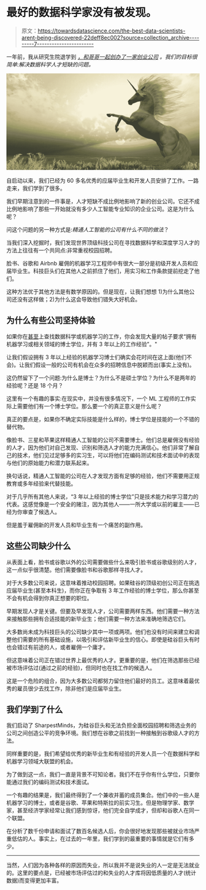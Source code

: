 # 最好的数据科学家没有被发现。

> 原文：<https://towardsdatascience.com/the-best-data-scientists-arent-being-discovered-22deff8ec002?source=collection_archive---------7----------------------->

一年前，我从研究生院退学到 [*，和哥哥一起创办了一家创业公司*](http://sharpestminds.com) *。我们的目标很简单:解决数据科学人才短缺的问题。*

![](img/cb4f31daf9b6f9f715e856fbadcd7865.png)

自启动以来，我们已经为 60 多名优秀的应届毕业生和开发人员安排了工作。一路走来，我们学到了很多。

我们早期注意到的一件事是，人才短缺不成比例地影响了新的创业公司。它还不成比例地影响了那些一开始就没有多少人工智能专业知识的企业公司。这是为什么呢？

问这个问题的另一种方式是:*精通人工智能的公司有什么不同的做法*？

当我们深入挖掘时，我们发现世界顶级科技公司在寻找数据科学和深度学习人才的方法上往往有一个共同点:非常重视校园招聘。

脸书、谷歌和 Airbnb 雇佣的机器学习工程师中有很大一部分是初级开发人员和应届毕业生。科技巨头们在其他人之前抓住了他们，用实习和工作条款提前挖走了他们。

这种方法优于其他方法是有数学原因的。但是现在，让我们想想 1)为什么其他公司还没有这样做；2)为什么这会导致他们错失大好机会。

## **为什么有些公司坚持体验**

如果你在[甚至](https://www.indeed.com/jobs?q=machine+learning&l=)上查找数据科学或机器学习的工作，你会发现大量的帖子要求“拥有机器学习或相关领域的博士学位，并有 3 年以上的工作经验”。"

让我们假设拥有 3 年以上经验的机器学习博士们确实会花时间在这上面(他们不会)。让我们假设一般的公司有机会在众多的招聘信息中脱颖而出(事实上没有)。

这仍然留下了一个问题:为什么是博士？为什么不是硕士学位？为什么不是两年的经验呢？还是 18 个月？

这里有一个有趣的事实:在现实中，并没有很多情况下，一个 ML 工程师的工作实际上需要他们有一个博士学位。那么要一个的真正意义是什么呢？

真正的要点是，如果你不确定实际技能是什么样的，博士学位是技能的一个不错的替代物。

像脸书、三星和苹果这样精通人工智能的公司不需要博士。他们总是雇佣没有经验的人才，因为他们对自己发现、识别和筛选人才的能力充满信心。他们非常了解自己的技术，他们见过足够多的实习生，可以将他们在编码测试和技术面试中的表现与他们的原始能力和潜力联系起来。

换句话说，精通人工智能的公司在人才发现方面有足够的经验，他们不需要用正规教育或多年经验来代替技能。

对于几乎所有其他人来说，“3 年以上经验的博士学位”只是技术能力和学习潜力的代表。这感觉像是一个安全的赌注，因为其他人——一所大学或以前的雇主——已经为你审查了候选人。

但是羞于雇佣新的开发人员和毕业生有一个痛苦的副作用。

## **这些公司缺少什么**

从表面上看，脸书或谷歌以外的公司需要做些什么来吸引脸书或谷歌级别的人才，这一点似乎很清楚。他们需要像脸书和谷歌那样寻找人才。

对于大多数公司来说，这意味着推动校园招聘。如果硅谷的顶级初创公司正在挑选应届毕业生(甚至本科生)，而你正在争取有 3 年工作经验的博士学位，那么你甚至不会有机会得到你真正想要的职位。

早期发现人才是关键。但要及早发现人才，公司需要两样东西。他们需要一种方法来接触那些拥有合适技能的新毕业生；他们需要一种方法来准确地筛选它们。

大多数尚未成为科技巨头的公司缺少其中一项或两项。他们也没有时间来建立和调整他们需要的所有基础设施，以吸引和评估新毕业生的信心。即使是硅谷巨头有时也会错过有前途的人，或者雇佣一个庸才。

但这意味着公司正在错过世界上最优秀的人才。更重要的是，他们在筛选那些已经被市场评估过(通过之前的经验)，但同时也在找工作的候选人。

这是一个危险的组合，因为大多数公司都努力留住他们最好的员工。这意味着最优秀的雇员很少去找工作，除非他们是应届毕业生。

## **我们学到了什么**

我们启动了 SharpestMinds，为硅谷巨头和无法负担全面校园招聘和筛选业务的公司之间创造公平的竞争环境。我们想在谷歌之前找到一种接触到谷歌级人才的方法。

同样重要的是，我们希望给优秀的新毕业生和有经验的开发人员一个在数据科学和机器学习领域大联盟的机会。

为了做到这一点，我们一直是背景不可知论者。我们不在乎你有什么学位，只要你能通过我们的编码测试和技术面试。

一个有趣的结果是，我们最终得到了一个兼收并蓄的成员集合。他们中的一些人是机器学习的博士，或者是谷歌、苹果和特斯拉的前实习生。但是物理学家、数学家，甚至经济学家经常让我们感到惊讶，他们完全自学成才，但却和谷歌人在同一个联盟。

在分析了数千份申请和面试了数百名候选人后，你会很好地发现那些被就业市场严重低估的人。事实上，在过去的一年里，我们学到的最重要的事情就是它们有多少。

_____________

当然，人们因为各种各样的原因而失业，所以我并不是说失业的人一定是无法就业的。这里的要点是，已经被市场评估过的和失业的人才库将因低质量的人才(统计数据)而变得更加丰富。